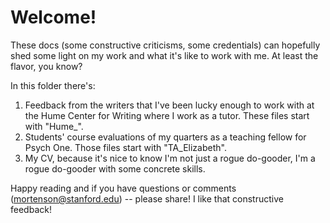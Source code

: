 # Welcome!

These docs (some constructive criticisms, some credentials) can hopefully shed some light on my work and what it's like to work with me. At least the flavor, you know?

In this folder there's:
1. Feedback from the writers that I've been lucky enough to work with at the Hume Center for Writing where I work as a tutor. These files start with "Hume_".
2. Students' course evaluations of my quarters as a teaching fellow for Psych One. Those files start with "TA_Elizabeth".
3. My CV, because it's nice to know I'm not just a rogue do-gooder, I'm a rogue do-gooder with some concrete skills.
 
Happy reading and if you have questions or comments (mortenson@stanford.edu) -- please share! I like that constructive feedback!
